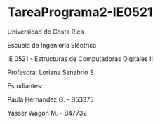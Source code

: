 # TareaPrograma2-IE0521

Universidad de Costa Rica 

Escuela de Ingeniería Eléctrica 

IE 0521 - Estructuras de Computadoras Digitales II 

Profesora: Loriana Sanabrio S. 

Estudiantes: 

Paula Hernández G. - B53375 

Yasser Wagon M.    - B47732              



